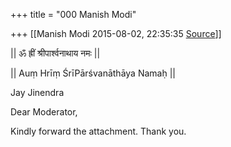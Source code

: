 +++
title = "000 Manish Modi"

+++
[[Manish Modi	2015-08-02, 22:35:35 [Source](https://groups.google.com/g/samskrita/c/xDk_HZLGFGY)]]



  

\|\| ॐ ह्रीं श्रीपार्श्वनाथाय नमः \|\|

\|\| Auṃ Hrīṃ ŚrīPārśvanāthāya Namaḥ \|\|

Jay Jinendra

  

Dear Moderator,

  

Kindly forward the attachment. Thank you.

